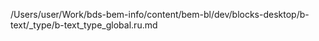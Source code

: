 /Users/user/Work/bds-bem-info/content/bem-bl/dev/blocks-desktop/b-text/_type/b-text_type_global.ru.md